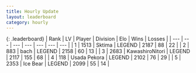 ```yaml
---
title: Hourly Update
layout: leaderboard
category: hourly
---
```


{: .leaderboard}
| Rank | LV | Player | Division | Elo | Wins | Losses |
| --- | --- | --- | --- | --- | --- | --- |
| <span data-change="0">1</span> | 1513 | <span title="ID: 353063">Sktima</span> | LEGEND | <span data-change="0">2187</span> | <span data-change="0">88</span> | <span data-change="0">22</span> |
| <span data-change="0">2</span> | 883 | <span title="ID: 281795">bach</span> | LEGEND | <span data-change="0">2158</span> | <span data-change="0">60</span> | <span data-change="0">13</span> |
| <span data-change="0">3</span> | 2683 | <span title="ID: 164871">KawashiroNitori</span> | LEGEND | <span data-change="0">2117</span> | <span data-change="0">155</span> | <span data-change="0">68</span> |
| <span data-change="0">4</span> | 118 | <span title="ID: 641994">Usada Pekora</span> | LEGEND | <span data-change="0">2102</span> | <span data-change="0">76</span> | <span data-change="0">29</span> |
| <span data-change="1">5</span> | 2353 | <span title="ID: 417840">Ice Bear</span> | LEGEND | <span data-change="10">2099</span> | <span data-change="2">55</span> | <span data-change="0">14</span> |